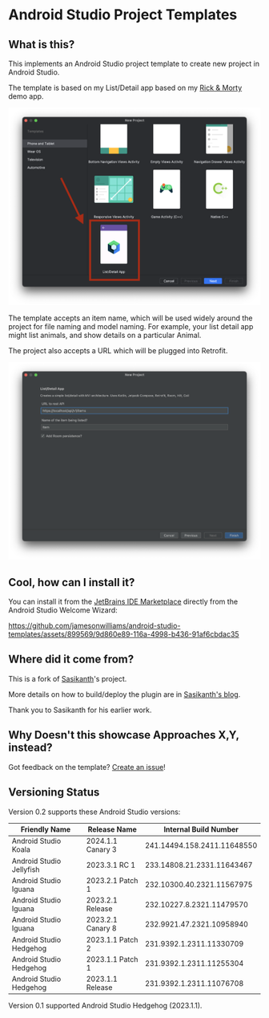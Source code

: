 # Android Studio Project Templates

## What is this?

This implements an Android Studio project template to create new project in Android Studio.

The template is based on my List/Detail app based on my [Rick & Morty](https://github.com/jamesonwilliams/rick-morty-compose/tree/main) demo app.

<img src="screenshots/template-entry.png" alt="List/Detail app entry in Android Studio project templates." />

The template accepts an item name, which will be used widely around the project for file naming and model naming. For example, your list detail app might list animals, and show details on a particular Animal.

The project also accepts a URL which will be plugged into Retrofit.

<img src="screenshots/config-screen.png" alt="Example of configuring a new project using the template." />

## Cool, how can I install it?

You can install it from the [JetBrains IDE Marketplace](https://plugins.jetbrains.com/plugin/23316-list-detail-app-project-template?noRedirect=true) directly from the Android Studio Welcome Wizard:

https://github.com/jamesonwilliams/android-studio-templates/assets/899569/9d860e89-116a-4998-b436-91af6cbdac35

## Where did it come from?

This is a fork of [Sasikanth](https://github.com/msasikanth/my-project-templates)'s project.

More details on how to build/deploy the plugin are in [Sasikanth's blog](https://www.sasikanth.dev/creating-project-templates-in-android-studio/).

Thank you to Sasikanth for his earlier work.

## Why Doesn't this showcase Approaches X,Y, instead?

Got feedback on the template? [Create an issue](https://github.com/jamesonwilliams/android-studio-templates/issues/new)!

## Versioning Status

Version 0.2 supports these Android Studio versions:

| Friendly Name | Release Name | Internal Build Number |
|---------------|--------------|-----------------------|
| Android Studio Koala | 2024.1.1 Canary 3 | 241.14494.158.2411.11648550 |
| Android Studio Jellyfish | 2023.3.1 RC 1 | 233.14808.21.2331.11643467 |
| Android Studio Iguana | 2023.2.1 Patch 1 | 232.10300.40.2321.11567975 |
| Android Studio Iguana | 2023.2.1 Release | 232.10227.8.2321.11479570 |
| Android Studio Iguana | 2023.2.1 Canary 8 | 232.9921.47.2321.10958940 |
| Android Studio Hedgehog | 2023.1.1 Patch 2 | 231.9392.1.2311.11330709 |
| Android Studio Hedgehog | 2023.1.1 Patch 1 | 231.9392.1.2311.11255304 |
| Android Studio Hedgehog | 2023.1.1 Release | 231.9392.1.2311.11076708 |

Version 0.1 supported Android Studio Hedgehog (2023.1.1).

